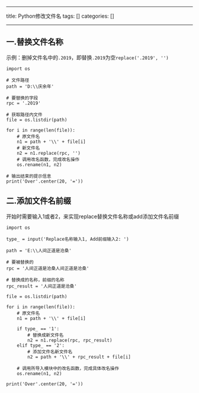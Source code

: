 
--- 
title:  Python修改文件名 
tags: []
categories: [] 

---
## 一.替换文件名称

示例：删掉文件名中的`.2019`，即替换`.2019`为空`replace('.2019', '')`

```
import os

# 文件路径
path = 'D:\\庆余年'

# 要替换的字段
rpc = '.2019'

# 获取路径内文件
file = os.listdir(path)

for i in range(len(file)):
    # 原文件名
    n1 = path + '\\' + file[i]
    # 新文件名
    n2 = n1.replace(rpc, '')
    # 调用改名函数，完成改名操作
    os.rename(n1, n2)

# 输出结束的提示信息
print('Over'.center(20, '='))

```

## 二.添加文件名前缀

开始时需要输入1或者2，来实现replace替换文件名称或add添加文件名前缀

```
import os

type_ = input('Replace名称输入1, Add前缀输入2: ')

path = 'E:\\人间正道是沧桑'

# 要被替换的
rpc = '人间正道是沧桑人间正道是沧桑'

# 替换成的名称，前缀的名称
rpc_result = '人间正道是沧桑'

file = os.listdir(path)

for i in range(len(file)):
    # 原文件名
    n1 = path + '\\' + file[i]

    if type_ == '1':
        # 替换成新文件名
        n2 = n1.replace(rpc, rpc_result)
    elif type_ == '2':
        # 添加文件名新文件名
        n2 = path + '\\' + rpc_result + file[i]

    # 调用所导入模块中的改名函数，完成具体改名操作
    os.rename(n1, n2)

print('Over'.center(20, '='))

```
